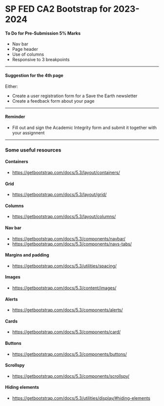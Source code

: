# SP FED CA2 Bootstrap for 2023-2024

#### To Do for Pre-Submission 5% Marks
- Nav bar
- Page header
- Use of columns
- Responsive to 3 breakpoints
****

#### Suggestion for the 4th page
Either:
- Create a user registration form for a Save the Earth newsletter
- Create a feedback form about your page
****

#### Reminder
- Fill out and sign the Academic Integrity form and submit it together with your assignnent
****

### Some useful resources

#### Containers
- https://getbootstrap.com/docs/5.3/layout/containers/
#### Grid
- https://getbootstrap.com/docs/5.3/layout/grid/
#### Columns
- https://getbootstrap.com/docs/5.3/layout/columns/
#### Nav bar
- https://getbootstrap.com/docs/5.3/components/navbar/
- https://getbootstrap.com/docs/5.3/components/navs-tabs/
#### Margins and padding
- https://getbootstrap.com/docs/5.3/utilities/spacing/
#### Images
- https://getbootstrap.com/docs/5.3/content/images/
#### Alerts
- https://getbootstrap.com/docs/5.3/components/alerts/
#### Cards
- https://getbootstrap.com/docs/5.3/components/card/
#### Buttons
- https://getbootstrap.com/docs/5.3/components/buttons/
#### Scrollspy
- https://getbootstrap.com/docs/5.3/components/scrollspy/
#### Hiding elements
- https://getbootstrap.com/docs/5.3/utilities/display/#hiding-elements
  

 

